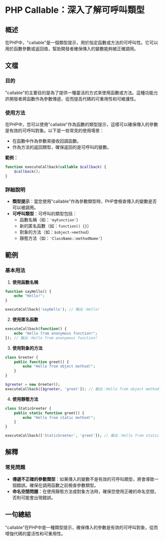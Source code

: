 <!--
Meta Description: # PHP Callable：深入了解可呼叫類型 ## 概述 在PHP中，"callable"是一個類型提示，用於指定函數或方法的可呼叫性。它可以用於函數參數或返回值，幫助開發者確保傳入的變數能夠被正確調用。 ## 文檔 ### 目的 "callable"的主要目的是為了提供一種靈活的方式來使用函數...
Meta Keywords: function, hello, callable, php, from
-->

# PHP Callable：深入了解可呼叫類型

## 概述
在PHP中，"callable"是一個類型提示，用於指定函數或方法的可呼叫性。它可以用於函數參數或返回值，幫助開發者確保傳入的變數能夠被正確調用。

## 文檔
### 目的
"callable"的主要目的是為了提供一種靈活的方式來使用函數或方法。這種功能允許開發者將函數作為參數傳遞，從而提高代碼的可重用性和可維護性。

### 使用方法
在PHP中，您可以使用"callable"作為函數的類型提示，這樣可以確保傳入的參數是有效的可呼叫對象。以下是一些常見的使用場景：
- 在函數中作為參數來接收回調函數。
- 作為方法的返回類型，確保返回的是可呼叫的變數。

**範例：**
```php
function executeCallback(callable $callback) {
    $callback();
}
```

### 詳細說明
- **類型提示**：當您使用"callable"作為參數類型時，PHP會檢查傳入的變數是否可以被調用。
- **可呼叫類型**：可呼叫的類型包括：
  - 函數名稱（如：`'myFunction'`）
  - 新的匿名函數（如：`function() {}`）
  - 對象的方法（如：`$object->method`）
  - 靜態方法（如：`'ClassName::methodName'`）

## 範例
### 基本用法
1. **使用函數名稱**
```php
function sayHello() {
    echo "Hello!";
}

executeCallback('sayHello'); // 輸出：Hello!
```

2. **使用匿名函數**
```php
executeCallback(function() {
    echo "Hello from anonymous function!";
}); // 輸出：Hello from anonymous function!
```

3. **使用對象的方法**
```php
class Greeter {
    public function greet() {
        echo "Hello from object method!";
    }
}

$greeter = new Greeter();
executeCallback([$greeter, 'greet']); // 輸出：Hello from object method!
```

4. **使用靜態方法**
```php
class StaticGreeter {
    public static function greet() {
        echo "Hello from static method!";
    }
}

executeCallback(['StaticGreeter', 'greet']); // 輸出：Hello from static method!
```

## 解釋
### 常見問題
- **傳遞不正確的參數類型**：如果傳入的變數不是有效的可呼叫類型，將會導致一個錯誤。確保在調用函數之前檢查參數類型。
- **命名空間問題**：在使用靜態方法或對象方法時，確保您使用正確的命名空間，否則可能會出現錯誤。

## 一句總結
"callable"在PHP中是一種類型提示，確保傳入的參數是有效的可呼叫對象，從而增強代碼的靈活性和可重用性。